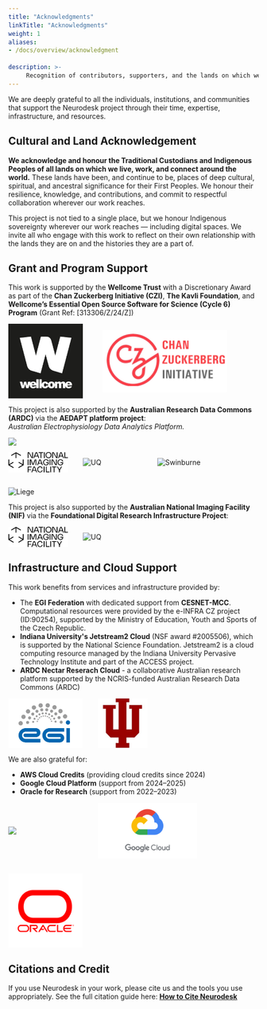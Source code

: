 ```yaml
---
title: "Acknowledgments"
linkTitle: "Acknowledgments"
weight: 1
aliases:
- /docs/overview/acknowledgment

description: >-
     Recognition of contributors, supporters, and the lands on which we work.
---
```


We are deeply grateful to all the individuals, institutions, and communities that support the Neurodesk project through their time, expertise, infrastructure, and resources.

## Cultural and Land Acknowledgement

**We acknowledge and honour the Traditional Custodians and Indigenous Peoples of all lands on which we live, work, and connect around the world.**  These lands have been, and continue to be, places of deep cultural, spiritual, and ancestral significance for their First Peoples.  We honour their resilience, knowledge, and contributions, and commit to respectful collaboration wherever our work reaches.  

This project is not tied to a single place, but we honour Indigenous sovereignty wherever our work reaches — including digital spaces. We invite all who engage with this work to reflect on their own relationship with the lands they are on and the histories they are a part of.

## Grant and Program Support

This work is supported by the **Wellcome Trust** with a Discretionary Award as part of the **Chan Zuckerberg Initiative (CZI)**, **The Kavli Foundation**, and **Wellcome’s Essential Open Source Software for Science (Cycle 6) Program** (Grant Ref: [313306/Z/24/Z])

<div style="display:flex; align-items:center; gap:40px; flex-wrap:wrap; margin-top:10px;">
  <img src="/static/docs/overview/Wellcome_Trust_logo.png" width="150">
  <img src="/static/docs/overview/czi_logo.png" width="250">
</div>


This project is also supported by the **Australian Research Data Commons (ARDC)** via the **AEDAPT platform project**:  
*Australian Electrophysiology Data Analytics Platform.*

<img src="https://user-images.githubusercontent.com/4021595/119062104-3caf4400-ba19-11eb-8211-e2e9ce831a16.png" width="250">

<div style="display:flex; gap:30px; flex-wrap:wrap; align-items:center; margin: 10px 0;">
  <img src="/static/docs/overview/nif.png" width="120" alt="NIF">
  <img src="/static/docs/overview/uq_logo.png" width="120" alt="UQ">
  <img src="/static/docs/overview/swinburne_uni_logo.png" width="120" alt="Swinburne">
  <img src="/static/docs/overview/liege_uni_logo.png" width="120" alt="Liege">
</div>

This project is also supported by the **Australian National Imaging Facility (NIF)** via the **Foundational Digital Research Infrastructure Project**:  

<div style="display:flex; gap:30px; flex-wrap:wrap; align-items:center; margin: 10px 0;">
  <img src="/static/docs/overview/nif.png" width="120" alt="NIF">
  <img src="/static/docs/overview/uq_logo.png" width="120" alt="UQ">
</div>



## Infrastructure and Cloud Support

This work benefits from services and infrastructure provided by:

- The **EGI Federation** with dedicated support from **CESNET-MCC**. Computational resources were provided by the e-INFRA CZ project (ID:90254), supported by the Ministry of Education, Youth and Sports of the Czech Republic.
- **Indiana University's Jetstream2 Cloud** (NSF award #2005506), which is supported by the National Science Foundation. Jetstream2 is a cloud computing resource managed by the Indiana University Pervasive Technology Institute and part of the ACCESS project.
- **ARDC Nectar Reserach Cloud** - a collaborative Australian research platform supported by the NCRIS-funded Australian Research Data Commons (ARDC)


<div style="display:flex; gap:30px; flex-wrap:wrap; align-items:center; margin: 10px 0;">
  <img src="/static/docs/overview/EGI_Federation_logo.png" width="150">
  <img src="/static/docs/overview/indiana_university_logo.jpeg" width="100">
</div>


We are also grateful for:

- **AWS Cloud Credits** (providing cloud credits since 2024)
- **Google Cloud Platform** (support from 2024–2025)  
- **Oracle for Research** (support from 2022–2023)
<div style="display:flex; gap:30px; flex-wrap:wrap; align-items:center; margin: 10px 0;">
  <img src="/static/docs/overview/aws.png" width="150">
  <img src="/static/docs/overview/google_cloud.png" width="200">
  <img src="/static/docs/overview/oracle.png" width="150">
</div>

## Citations and Credit

If you use Neurodesk in your work, please cite us and the tools you use appropriately. See the full citation guide here: [**How to Cite Neurodesk**](/docs/overview/how-to-cite-us/)


